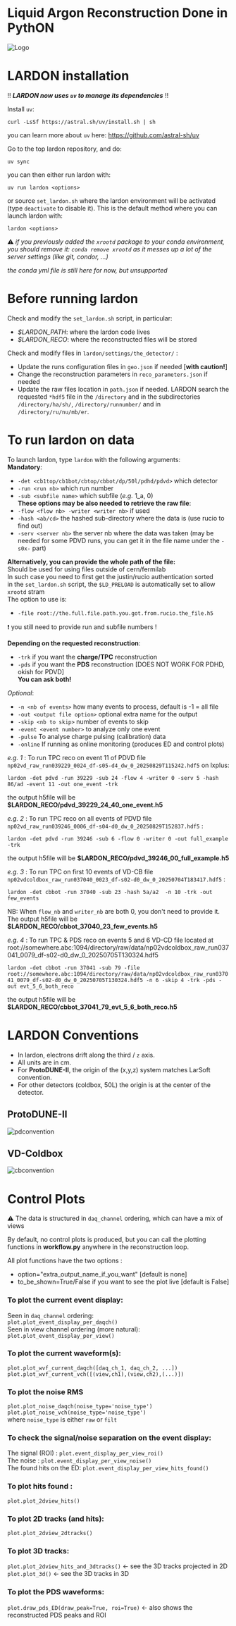 # Liquid Argon Reconstruction Done in PythON
![Logo](figs/lardon_logo_text.png)

# LARDON installation
:bangbang: ***LARDON now uses `uv` to manage its dependencies*** :bangbang:

Install `uv`:

`curl -LsSf https://astral.sh/uv/install.sh | sh`

you can learn more about `uv` here: https://github.com/astral-sh/uv

Go to the top lardon repository, and do:

`uv sync`

you can then either run lardon with:

`uv run lardon <options>`

or source `set_lardon.sh` where the lardon environment will be activated (type `deactivate` to disable it). This is the default method where you can launch lardon with:<br/>

`lardon <options>`

:warning: *if you previously added the `xrootd` package to your conda environment, you should remove it: `conda remove xrootd` as it messes up a lot of the server settings (like git, condor, ...)*

*the conda yml file is still here for now, but unsupported*


# Before running lardon
Check and modify the `set_lardon.sh` script, in particular:
* *$LARDON_PATH*: where the lardon code lives
* *$LARDON_RECO*: where the reconstructed files will be stored


Check and modify files in `lardon/settings/the_detector/` :
* Update the runs configuration files in `geo.json` if needed [**with caution!**]
* Change the reconstruction parameters in `reco_parameters.json` if needed
* Update the raw files location in `path.json` if needed. LARDON search the requested `*hdf5` file in the `/directory` and in the subdirectories `/directory/ha/sh/`, `/directory/runnumber/` and in `/directory/ru/nu/mb/er`.
  	 
# To run lardon on data
To launch lardon, type `lardon` with the following arguments:<br/>
**Mandatory**:<br/>
* `-det <cb1top/cb1bot/cbtop/cbbot/dp/50l/pdhd/pdvd>` which detector<br/>
* `-run <run nb>` which run number
* `-sub <subfile name>` which subfile (*e.g.* 1_a, 0)<br/>
**These options may be also needed to retrieve the raw file**:<br/>
* `-flow <flow nb> -writer <writer nb>` if used <br/>
* `-hash <ab/cd>` the hashed sub-directory where the data is (use rucio to find out) <br/>
* `-serv <server nb>` the server nb where the data was taken (may be needed for some PDVD runs, you can get it in the file name under the `-s0x-` part)<br/>

**Alternatively, you can provide the whole path of the file:**<br/>
Should be used for using files outside of cern/fermilab<br/>
In such case you need to first get the justin/rucio authentication sorted<br/>
in the `set_lardon.sh` script, the `$LD_PRELOAD` is automatically set to allow `xrootd` stram<br/>
The option to use is:<br/>
* `-file root://the.full.file.path.you.got.from.rucio.the_file.h5`

:exclamation: you still need to provide run and subfile numbers ! <br/>

**Depending on the requested reconstruction**:<br/>
* `-trk` if you want the **charge/TPC** reconstruction<br/>
* `-pds` if you want the **PDS** reconstruction [DOES NOT WORK FOR PDHD, okish for PDVD]<br/>
**You can ask both!**

*Optional*:<br/>
* `-n <nb of events>` how many events to process, default is -1 = all file
* `-out <output file option>` optional extra name for the output
* `-skip <nb to skip>` number of events to skip
* `-event <event number>` to analyze only one event
* `-pulse` To analyse charge pulsing (calibration) data
* `-online` If running as online monitoring (produces ED and control plots)


*e.g. 1* : To run TPC reco on event 11 of PDVD file `np02vd_raw_run039229_0024_df-s05-d4_dw_0_20250829T115242.hdf5` on lxplus: 

`lardon -det pdvd -run 39229 -sub 24 -flow 4 -writer 0 -serv 5 -hash 86/ad -event 11 -out one_event -trk`

the output h5file will be **$LARDON_RECO/pdvd_39229_24_40_one_event.h5**

*e.g. 2* : To run TPC reco on all events of PDVD file `np02vd_raw_run039246_0006_df-s04-d0_dw_0_20250829T152837.hdf5` :

`lardon -det pdvd -run 39246 -sub 6 -flow 0 -writer 0 -out full_example -trk`

the output h5file will be **$LARDON_RECO/pdvd_39246_00_full_example.h5**

*e.g. 3* : To run TPC on first 10 events of VD-CB file `np02vdcoldbox_raw_run037040_0023_df-s02-d0_dw_0_20250704T183417.hdf5` :

`lardon -det cbbot -run 37040 -sub 23 -hash 5a/a2  -n 10 -trk -out few_events`

NB: When `flow_nb` and `writer_nb` are both 0, you don't need to provide it.
The output h5file will be **$LARDON_RECO/cbbot_37040_23_few_events.h5**

*e.g. 4* : To run TPC & PDS reco on events 5 and 6 VD-CD file located at root://somewhere.abc:1094/directory/raw/data/np02vdcoldbox_raw_run037041_0079_df-s02-d0_dw_0_20250705T130324.hdf5

`lardon -det cbbot -run 37041 -sub 79 -file root://somewhere.abc:1094/directory/raw/data/np02vdcoldbox_raw_run037041_0079_df-s02-d0_dw_0_20250705T130324.hdf5 -n 6 -skip 4 -trk -pds -out evt_5_6_both_reco`

the output h5file will be **$LARDON_RECO/cbbot_37041_79_evt_5_6_both_reco.h5**

# LARDON Conventions
* In lardon, electrons drift along the third / `z` axis.
* All units are in cm.
* For **ProtoDUNE-II**, the origin of the (x,y,z) system matches LarSoft convention. 
* For other detectors (coldbox, 50L) the origin is at the center of the detector.

## ProtoDUNE-II
![pdconvention](figs/ProtoDUNEs.png)

## VD-Coldbox
![cbconvention](figs/coldbox_2.png)


# Control Plots
:warning: The data is structured in `daq_channel` ordering, which can have a mix of views<br/>

By default, no control plots is produced, but you can call the plotting functions in **workflow.py** anywhere in the reconstruction loop.


All plot functions have the two options :<br/>
* option="extra_output_name_if_you_want" [default is none]<br/>
* to_be_shown=True/False if you want to see the plot live [default is False]


### To plot the current event display:<br/>
Seen in `daq_channel` ordering:<br/>
`plot.plot_event_display_per_daqch()`<br/>
Seen in view channel ordering (more natural):<br/>
`plot.plot_event_display_per_view()`<br/>


### To plot the current waveform(s):<br/>
`plot.plot_wvf_current_daqch([daq_ch_1, daq_ch_2, ...])`<br/>
`plot.plot_wvf_current_vch([(view,ch1),(view,ch2),(...)])`<br/>

### To plot the noise RMS<br/>
`plot.plot_noise_daqch(noise_type='noise_type')`<br/>
`plot.plot_noise_vch(noise_type='noise_type')`<br/>
where `noise_type` is either `raw` or `filt`<br/>


### To check the signal/noise separation on the event display:<br/>
The signal (ROI) : `plot.event_display_per_view_roi()`<br/>
The noise : `plot.event_display_per_view_noise()`<br/>
The found hits on the ED: `plot.event_display_per_view_hits_found()`<br/>

### To plot hits found :<br/>
`plot.plot_2dview_hits()`<br/>

### To plot 2D tracks (and hits):<br/>
`plot.plot_2dview_2dtracks()`<br/>

### To plot 3D tracks:<br/>
`plot.plot_2dview_hits_and_3dtracks()` <- see the 3D tracks projected in 2D<br/>
`plot.plot_3d()` <- see the 3D tracks in 3D<br/>

### To plot the PDS waveforms:<br/>
`plot.draw_pds_ED(draw_peak=True, roi=True)` <- also shows the reconstructed PDS peaks and ROI
